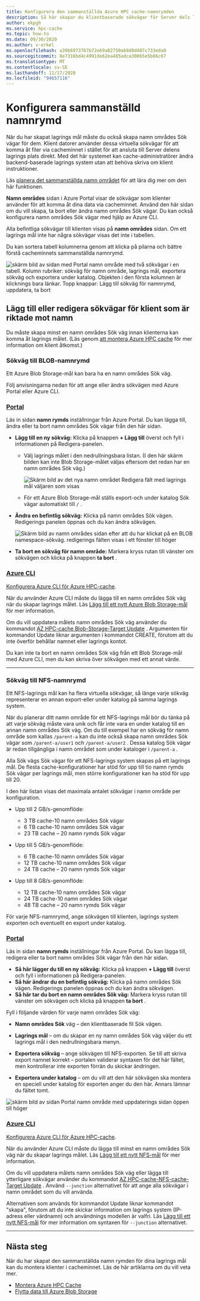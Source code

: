 ```yaml
---
title: Konfigurera den sammanställda Azure HPC cache-namnrymden
description: Så här skapar du klientbaserade sökvägar för Server dels lagring med Azure HPC-cache
author: ekpgh
ms.service: hpc-cache
ms.topic: how-to
ms.date: 09/30/2020
ms.author: v-erkel
ms.openlocfilehash: a39b6973767b72e69a82750ab8d0d487c733eda0
ms.sourcegitcommit: 8e7316bd4c4991de62ea485adca30065e5b86c67
ms.translationtype: MT
ms.contentlocale: sv-SE
ms.lasthandoff: 11/17/2020
ms.locfileid: "94657116"
---
```

# <a name="set-up-the-aggregated-namespace"></a>Konfigurera sammanställd namnrymd

När du har skapat lagrings mål måste du också skapa namn områdes Sök vägar för dem. Klient datorer använder dessa virtuella sökvägar för att komma åt filer via cacheminnet i stället för att ansluta till Server delens lagrings plats direkt. Med det här systemet kan cache-administratörer ändra backend-baserade lagrings system utan att behöva skriva om klient instruktioner.

Läs [planera det sammanställda namn området](hpc-cache-namespace.md) för att lära dig mer om den här funktionen.

**Namn områdes** sidan i Azure Portal visar de sökvägar som klienter använder för att komma åt dina data via cacheminnet. Använd den här sidan om du vill skapa, ta bort eller ändra namn områdes Sök vägar. Du kan också konfigurera namn områdes Sök vägar med hjälp av Azure CLI.

Alla befintliga sökvägar till klienten visas på **namn områdes** sidan. Om ett lagrings mål inte har några sökvägar visas det inte i tabellen.

Du kan sortera tabell kolumnerna genom att klicka på pilarna och bättre förstå cacheminnets sammanställda namnrymd.

![skärm bild av sidan med Portal namn område med två sökvägar i en tabell. Kolumn rubriker: sökväg för namn område, lagrings mål, exportera sökväg och exportera under katalog. Objekten i den första kolumnen är klicknings bara länkar. Topp knappar: Lägg till sökväg för namnrymd, uppdatera, ta bort](media/namespace-page.png)

## <a name="add-or-edit-client-facing-namespace-paths"></a>Lägg till eller redigera sökvägar för klient som är riktade mot namn

Du måste skapa minst en namn områdes Sök väg innan klienterna kan komma åt lagrings målet. (Läs genom [att montera Azure HPC cache](hpc-cache-mount.md) för mer information om klient åtkomst.)

### <a name="blob-namespace-paths"></a>Sökväg till BLOB-namnrymd

Ett Azure Blob Storage-mål kan bara ha en namn områdes Sök väg.

Följ anvisningarna nedan för att ange eller ändra sökvägen med Azure Portal eller Azure CLI.

### <a name="portal"></a>[Portal](#tab/azure-portal)

Läs in sidan **namn rymds** inställningar från Azure Portal. Du kan lägga till, ändra eller ta bort namn områdes Sök vägar från den här sidan.

* **Lägg till en ny sökväg:** Klicka på knappen **+ Lägg till** överst och fyll i informationen på Redigera-panelen.

  * Välj lagrings målet i den nedrullningsbara listan. (I den här skärm bilden kan inte Blob Storage-målet väljas eftersom det redan har en namn områdes Sök väg.)

    ![Skärm bild av det nya namn området Redigera fält med lagrings mål väljaren som visas](media/namespace-select-storage-target.png)

  * För ett Azure Blob Storage-mål ställs export-och under katalog Sök vägar automatiskt till ``/`` .

* **Ändra en befintlig sökväg:** Klicka på namn områdes Sök vägen. Redigerings panelen öppnas och du kan ändra sökvägen.

  ![Skärm bild av namn områdes sidan efter att du har klickat på en BLOB namespace-sökväg. redigerings fälten visas i ett fönster till höger](media/edit-namespace-blob.png)

* **Ta bort en sökväg för namn område:** Markera kryss rutan till vänster om sökvägen och klicka på knappen **ta bort** .

### <a name="azure-cli"></a>[Azure CLI](#tab/azure-cli)

[Konfigurera Azure CLI för Azure HPC-cache](./az-cli-prerequisites.md).

När du använder Azure CLI måste du lägga till en namn områdes Sök väg när du skapar lagrings målet. Läs [Lägg till ett nytt Azure Blob Storage-mål](hpc-cache-add-storage.md?tabs=azure-cli#add-a-new-azure-blob-storage-target) för mer information.

Om du vill uppdatera målets namn områdes Sök väg använder du kommandot [AZ HPC-cache Blob-Storage-Target Update](/cli/azure/ext/hpc-cache/hpc-cache/blob-storage-target#ext-hpc-cache-az-hpc-cache-blob-storage-target-update) . Argumenten för kommandot Update liknar argumenten i kommandot CREATE, förutom att du inte överför behållar namnet eller lagrings kontot.

Du kan inte ta bort en namn områdes Sök väg från ett Blob Storage-mål med Azure CLI, men du kan skriva över sökvägen med ett annat värde.

---

### <a name="nfs-namespace-paths"></a>Sökväg till NFS-namnrymd

Ett NFS-lagrings mål kan ha flera virtuella sökvägar, så länge varje sökväg representerar en annan export-eller under katalog på samma lagrings system.

När du planerar ditt namn område för ett NFS-lagrings mål bör du tänka på att varje sökväg måste vara unik och får inte vara en under katalog till en annan namn områdes Sök väg. Om du till exempel har en sökväg för namn område som kallas ``/parent-a`` kan du inte också skapa namn områdes Sök vägar som ``/parent-a/user1`` och ``/parent-a/user2`` . Dessa katalog Sök vägar är redan tillgängliga i namn området som under kataloger i ``/parent-a`` .

Alla Sök vägs Sök vägar för ett NFS-lagrings system skapas på ett lagrings mål. De flesta cache-konfigurationer har stöd för upp till tio namn rymds Sök vägar per lagrings mål, men större konfigurationer kan ha stöd för upp till 20.

I den här listan visas det maximala antalet sökvägar i namn område per konfiguration.

* Upp till 2 GB/s-genomflöde:

  * 3 TB cache-10 namn områdes Sök vägar
  * 6 TB cache-10 namn områdes Sök vägar
  * 23 TB cache – 20 namn rymds Sök vägar

* Upp till 5 GB/s-genomflöde:

  * 6 TB cache-10 namn områdes Sök vägar
  * 12 TB cache-10 namn områdes Sök vägar
  * 24 TB cache – 20 namn rymds Sök vägar

* Upp till 8 GB/s-genomflöde:

  * 12 TB cache-10 namn områdes Sök vägar
  * 24 TB cache-10 namn områdes Sök vägar
  * 48 TB cache – 20 namn rymds Sök vägar

För varje NFS-namnrymd, ange sökvägen till klienten, lagrings system exporten och eventuellt en export under katalog.

### <a name="portal"></a>[Portal](#tab/azure-portal)

Läs in sidan **namn rymds** inställningar från Azure Portal. Du kan lägga till, redigera eller ta bort namn områdes Sök vägar från den här sidan.

* **Så här lägger du till en ny sökväg:** Klicka på knappen **+ Lägg till** överst och fyll i informationen på Redigera-panelen.
* **Så här ändrar du en befintlig sökväg:** Klicka på namn områdes Sök vägen. Redigerings panelen öppnas och du kan ändra sökvägen.
* **Så här tar du bort en namn områdes Sök väg:** Markera kryss rutan till vänster om sökvägen och klicka på knappen **ta bort** .

Fyll i följande värden för varje namn områdes Sök väg:

* **Namn områdes Sök** väg – den klientbaserade fil Sök vägen.

* **Lagrings mål** – om du skapar en ny namn områdes Sök väg väljer du ett lagrings mål i den nedrullningsbara menyn.

* **Exportera sökväg** – ange sökvägen till NFS-exporten. Se till att skriva export namnet korrekt – portalen validerar syntaxen för det här fältet, men kontrollerar inte exporten förrän du skickar ändringen.

* **Exportera under katalog** – om du vill att den här sökvägen ska montera en speciell under katalog för exporten anger du den här. Annars lämnar du fältet tomt.

![skärm bild av sidan Portal namn område med uppdaterings sidan öppen till höger](media/update-namespace-nfs.png)

### <a name="azure-cli"></a>[Azure CLI](#tab/azure-cli)

[Konfigurera Azure CLI för Azure HPC-cache](./az-cli-prerequisites.md).

När du använder Azure CLI måste du lägga till minst en namn områdes Sök väg när du skapar lagrings målet. Läs [Lägg till ett nytt NFS-mål](hpc-cache-add-storage.md?tabs=azure-cli#add-a-new-nfs-storage-target) för mer information.

Om du vill uppdatera målets namn områdes Sök väg eller lägga till ytterligare sökvägar använder du kommandot [AZ HPC-cache-NFS-cache-Target Update](/cli/azure/ext/hpc-cache/hpc-cache/nfs-storage-target#ext-hpc-cache-az-hpc-cache-nfs-storage-target-update) . Använd ``--junction`` alternativet för att ange alla sökvägar i namn området som du vill använda.

Alternativen som används för kommandot Update liknar kommandot "skapa", förutom att du inte skickar information om lagrings system (IP-adress eller värdnamn) och användnings modellen är valfri. Läs [Lägg till ett nytt NFS-mål](hpc-cache-add-storage.md?tabs=azure-cli#add-a-new-nfs-storage-target) för mer information om syntaxen för ``--junction`` alternativet.

---

## <a name="next-steps"></a>Nästa steg

När du har skapat den sammanställda namn rymden för dina lagrings mål kan du montera klienter i cacheminnet. Läs de här artiklarna om du vill veta mer.

* [Montera Azure HPC Cache](hpc-cache-mount.md)
* [Flytta data till Azure Blob Storage](hpc-cache-ingest.md)
